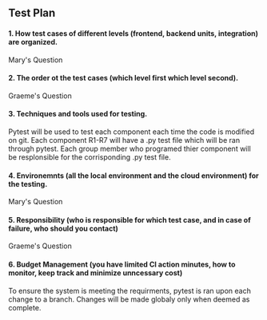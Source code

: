 ## Test Plan

#### 1. How test cases of different levels (frontend, backend units, integration) are organized.

Mary's Question

#### 2. The order ot the test cases (which level first which level second).

Graeme's Question

#### 3. Techniques and tools used for testing.

Pytest will be used to test each component each time the code is modified on git. Each component R1-R7 will have a .py test file
which will be ran through pytest. Each group member who programed thier component will be resplonsible for the corrisponding .py test 
file. 

#### 4. Environemnts (all the local environment and the cloud environment) for the testing.

Mary's Question

#### 5. Responsibility (who is responsible for which test case, and in case of failure, who should you contact)

Graeme's Question

#### 6. Budget Management (you have limited CI action minutes, how to monitor, keep track and minimize unncessary cost)

To ensure the system is meeting the requirments, pytest is ran upon each change to a branch. Changes will be made globaly only when
deemed as complete. 